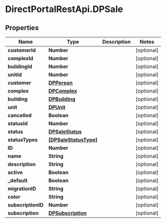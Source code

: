 # DirectPortalRestApi.DPSale

## Properties
Name | Type | Description | Notes
------------ | ------------- | ------------- | -------------
**customerId** | **Number** |  | [optional] 
**complexId** | **Number** |  | [optional] 
**buildingId** | **Number** |  | [optional] 
**unitId** | **Number** |  | [optional] 
**customer** | [**DPPerson**](DPPerson.md) |  | [optional] 
**complex** | [**DPComplex**](DPComplex.md) |  | [optional] 
**building** | [**DPBuilding**](DPBuilding.md) |  | [optional] 
**unit** | [**DPUnit**](DPUnit.md) |  | [optional] 
**cancelled** | **Boolean** |  | [optional] 
**statusId** | **Number** |  | [optional] 
**status** | [**DPSaleStatus**](DPSaleStatus.md) |  | [optional] 
**statusTypes** | [**[DPSaleStatusType]**](DPSaleStatusType.md) |  | [optional] 
**ID** | **Number** |  | [optional] 
**name** | **String** |  | [optional] 
**description** | **String** |  | [optional] 
**active** | **Boolean** |  | [optional] 
**_default** | **Boolean** |  | [optional] 
**migrationID** | **String** |  | [optional] 
**color** | **String** |  | [optional] 
**subscriptionID** | **Number** |  | [optional] 
**subscription** | [**DPSubscription**](DPSubscription.md) |  | [optional] 


